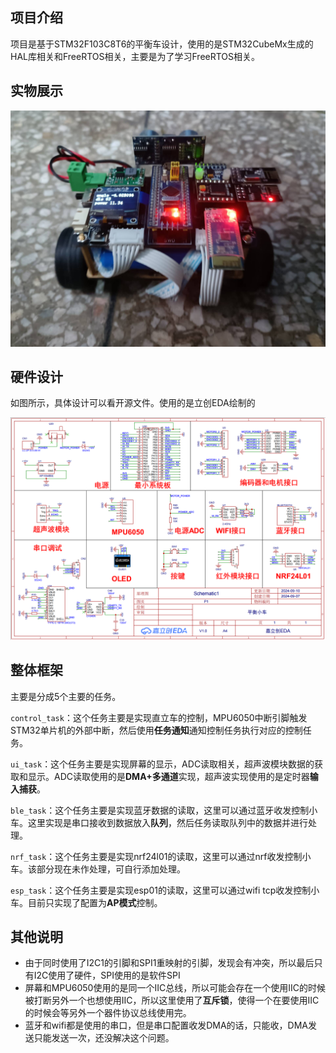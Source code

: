 ## 项目介绍

项目是基于STM32F103C8T6的平衡车设计，使用的是STM32CubeMx生成的HAL库相关和FreeRTOS相关，主要是为了学习FreeRTOS相关。

## 实物展示

![](04_Images/c2e7424cd24e928445c73c12207e272c.jpg)

## 硬件设计

如图所示，具体设计可以看开源文件。使用的是立创EDA绘制的

![](04_Images/平衡小车原理图_00.png)

## 整体框架

主要是分成5个主要的任务。

`control_task`：这个任务主要是实现直立车的控制，MPU6050中断引脚触发STM32单片机的外部中断，然后使用**任务通知**通知控制任务执行对应的控制任务。

`ui_task`：这个任务主要是实现屏幕的显示，ADC读取相关，超声波模块数据的获取和显示。ADC读取使用的是**DMA+多通道**实现，超声波实现使用的是定时器**输入捕获**。

`ble_task`：这个任务主要是实现蓝牙数据的读取，这里可以通过蓝牙收发控制小车。这里实现是串口接收到数据放入**队列**，然后任务读取队列中的数据并进行处理。

`nrf_task`：这个任务主要是实现nrf24l01的读取，这里可以通过nrf收发控制小车。该部分现在未作处理，可自行添加处理。

`esp_task`：这个任务主要是实现esp01的读取，这里可以通过wifi tcp收发控制小车。目前只实现了配置为**AP模式**控制。

## 其他说明

* 由于同时使用了I2C1的引脚和SPI1重映射的引脚，发现会有冲突，所以最后只有I2C使用了硬件，SPI使用的是软件SPI
* 屏幕和MPU6050使用的是同一个IIC总线，所以可能会存在一个使用IIC的时候被打断另外一个也想使用IIC，所以这里使用了**互斥锁**，使得一个在要使用IIC的时候会等另外一个器件协议总线使用完。
* 蓝牙和wifi都是使用的串口，但是串口配置收发DMA的话，只能收，DMA发送只能发送一次，还没解决这个问题。
